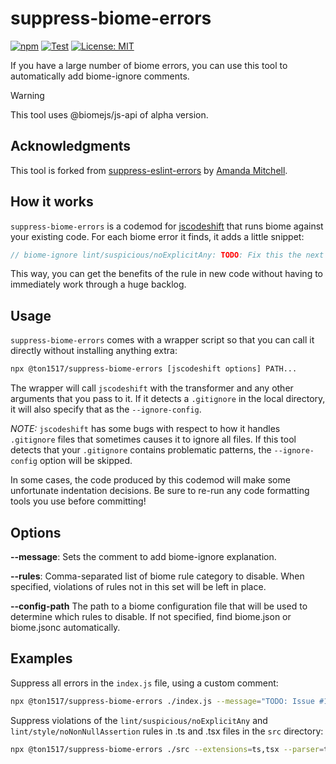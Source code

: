 # suppress-biome-errors
[![npm](https://img.shields.io/npm/v/@ton1517/suppress-biome-errors.svg)](https://www.npmjs.com/package/@ton1517/suppress-biome-errors)
[![Test](https://github.com/ton1517/suppress-biome-errors/actions/workflows/test.yml/badge.svg)](https://github.com/ton1517/suppress-biome-errors/actions/workflows/test.yml)
[![License: MIT](https://img.shields.io/badge/License-MIT-yellow.svg)](https://opensource.org/licenses/MIT)

If you have a large number of biome errors, you can use this tool to automatically add biome-ignore comments.

> [!WARNING]
> This tool uses @biomejs/js-api of alpha version.

## Acknowledgments

This tool is forked from [suppress-eslint-errors](https://github.com/amanda-mitchell/suppress-eslint-errors) by [
Amanda Mitchell](https://github.com/amanda-mitchell).

## How it works

`suppress-biome-errors` is a codemod for [jscodeshift](https://github.com/facebook/jscodeshift) that runs biome against your existing code.
For each biome error it finds, it adds a little snippet:

```javascript
// biome-ignore lint/suspicious/noExplicitAny: TODO: Fix this the next time the file is edited.
```

This way, you can get the benefits of the rule in new code without having to immediately work through a huge backlog.

## Usage

`suppress-biome-errors` comes with a wrapper script so that you can call it directly without installing anything extra:

```bash
npx @ton1517/suppress-biome-errors [jscodeshift options] PATH...
```

The wrapper will call `jscodeshift` with the transformer and any other arguments that you pass to it.
If it detects a `.gitignore` in the local directory, it will also specify that as the `--ignore-config`.

_NOTE:_ `jscodeshift` has some bugs with respect to how it handles `.gitignore` files that sometimes causes it to ignore all files.
If this tool detects that your `.gitignore` contains problematic patterns, the `--ignore-config` option will be skipped.

In some cases, the code produced by this codemod will make some unfortunate indentation decisions.
Be sure to re-run any code formatting tools you use before committing!

## Options

**--message**: Sets the comment to add biome-ignore explanation.

**--rules**: Comma-separated list of biome rule category to disable. When specified, violations of rules not in this set will be left in place.

**--config-path** The path to a biome configuration file that will be used to determine which rules to disable. If not specified, find biome.json or biome.jsonc automatically.

## Examples

Suppress all errors in the `index.js` file, using a custom comment:

```bash
npx @ton1517/suppress-biome-errors ./index.js --message="TODO: Issue #123"
```

Suppress violations of the `lint/suspicious/noExplicitAny` and `lint/style/noNonNullAssertion` rules in .ts and .tsx files in the `src` directory:

```bash
npx @ton1517/suppress-biome-errors ./src --extensions=ts,tsx --parser=tsx --rules='lint/suspicious/noExplicitAny,lint/style/noNonNullAssertion'
```
